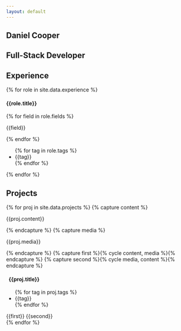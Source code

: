 ```yaml
---
layout: default
---
```

<section id="hero">
	<div class="container">		
		<h1>Daniel Cooper</h1>
		<h2>Full-Stack Developer</h2>
		<h3>
		<i class="fa fa-code timeline-point timeline-bottom" aria-hidden="true"></i>
		<i class="fa fa-database timeline-point timeline-bottom" aria-hidden="true"></i>
		<i class="fa fa-link timeline-point timeline-bottom" aria-hidden="true"></i>
		</h3>
	</div>
</section>
<section class="experience">
	<div class="container">
		<h2>Experience</h2>
		<i class="fa fa-chevron-up timeline-point" aria-hidden="true"></i>
		{% for role in site.data.experience %}
		<div class="role {{role.div_class}}">
			<h4>{{role.title}}</h4>
			{% for field in role.fields %}
			<p>{{field}}</p>
			{% endfor %}
			<ul class="tags">
			{% for tag in role.tags %}
				<li>{{tag}}</li>
			{% endfor %}
			</ul>
		</div>
		{% endfor %}
		<i class="fa fa-circle-o timeline-point timeline-bottom" aria-hidden="true"></i>
	</div>
</section>
<section class="off portfolio">
	<h2>Projects</h2>
	{% for proj in site.data.projects %}
		{% capture content %} 
			<div class="column half">
				<p>{{proj.content}}</p>
			</div>{% endcapture %}
		{% capture media %}<div class="column half">
				<p>{{proj.media}}</p>
			</div> {% endcapture %}
		{% capture first %}{% cycle content, media %}{% endcapture %}
		{% capture second %}{% cycle media, content %}{% endcapture %}
		<div class="project container">
			<h4><i class="fa {{proj.icon}}" aria-hidden="true"></i>&nbsp; {{proj.title}}</h4>
			<ul class="tags">
			{% for tag in proj.tags %}
				<li>{{tag}}</li>
			{% endfor %}
			</ul>
			{{first}}
			{{second}}
		</div>
	{% endfor %}
</section>